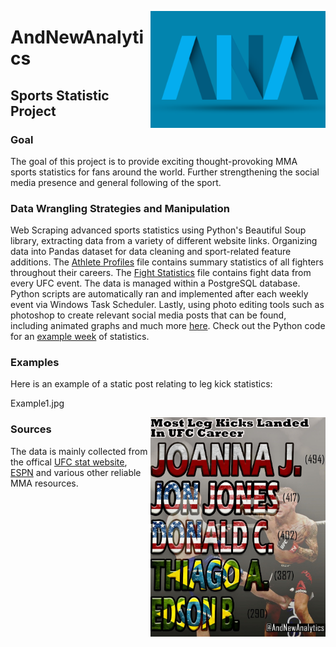 <a href="https://www.instagram.com/andnewanalytics/?hl=en"> <img align="right" width="280px" src="https://github.com/brock-r/SportsAnalytics-/blob/master/AndNewAnalytics/newlogo2.png"> </a>

# AndNewAnalytics 

## Sports Statistic Project

### Goal 

The goal of this project is to provide exciting thought-provoking MMA sports statistics for fans around the world. Further strengthening the social media presence and general following of the sport.

### Data Wrangling Strategies and Manipulation

Web Scraping advanced sports statistics using Python's Beautiful Soup library, extracting data from a variety of different website links. Organizing data into Pandas dataset for data cleaning and sport-related feature additions. The [Athlete Profiles]( https://github.com/brock-r/SportsAnalytics-/blob/master/AndNewAnalytics/Athlete%20Profiles.ipynb) file contains summary statistics of all fighters throughout their careers. The [Fight Statistics](https://github.com/brock-r/SportsAnalytics-/blob/master/AndNewAnalytics/Fight%20Stats.ipynb) file contains fight data from every UFC event. The data is managed within a PostgreSQL database. Python scripts are automatically ran and implemented after each weekly event via Windows Task Scheduler. Lastly, using photo editing tools such as photoshop to create relevant social media posts that can be found, including animated graphs and much more [here]( https://www.instagram.com/andnewanalytics/). Check out the Python code for an [example week](https://github.com/brock-r/SportsAnalytics-/blob/master/AndNewAnalytics/Example%20Week.ipynb) of statistics.

### Examples

Here is an example of a static post relating to leg kick statistics:

Example1.jpg

<a href="https://www.instagram.com/p/CEXZQ7PJoSi/"> <img align="right" width="280px" src="https://github.com/brock-r/SportsAnalytics-/blob/master/Example1.jpg"> </a>


### Sources

The data is mainly collected from the offical [UFC stat website](http://www.ufcstats.com), [ESPN]( https://www.espn.com/mma/) and various other reliable MMA resources.
